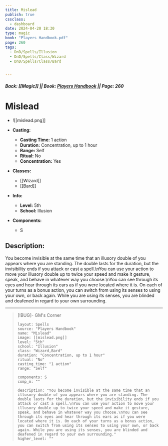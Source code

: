 ```yaml
---
title: Mislead
publish: true
cssclass:
  - dashboard
date: 2024-04-20 18:30
type: magic
book: "Players Handbook.pdf"
page: 260
tags:
  - DnD/Spells/Illusion
  - DnD/Spells/Class/Wizard
  - DnD/Spells/Class/Bard


---
```


##### Back: [[Magic]] || Book: [Players Handbook](https://drive.google.com/drive/folders/1O5bhpYizcIT5xxAoLOuzCRht_PVS7VSG?usp=sharing) || Page: 260

# Mislead
- ![[mislead.png]]
- **Casting:**
    - **Casting Time:** 1 action
    - **Duration:** Concentration, up to 1 hour
    - **Range:** Self
    - **Ritual:** No
    - **Concentration:** Yes
- **Classes:**
    - [[Wizard]]
    - [[Bard]]

- **Info:**
    - **Level:** 5th
    - **School:** Illusion
- **Components:**
    - S


## Description:
You become invisible at the same time that an illusory double of you appears where you are standing. The double lasts for the duration, but the invisibility ends if you attack or cast a spell.\nYou can use your action to move your illusory double up to twice your speed and make it gesture, speak, and behave in whatever way you choose.\nYou can see through its eyes and hear through its ears as if you were located where it is. On each of your turns as a bonus action, you can switch from using its senses to using your own, or back again. While you are using its senses, you are blinded and deafened in regard to your own surrounding.



---

> [!BUG]- GM's Corner
>
> ```statblock
> layout: Spells
> source: "Players Handbook"
> name: "Mislead"
> image: [[mislead.png]]
> level: "5th"
> school: "Illusion"
> class: "Wizard,Bard"
> duration: "Concentration, up to 1 hour"
> ritual: "No"
> casting_time: "1 action"
> range: "Self"
>
> components: S
> comp_m: ""
>
> description: "You become invisible at the same time that an illusory double of you appears where you are standing. The double lasts for the duration, but the invisibility ends if you attack or cast a spell.\nYou can use your action to move your illusory double up to twice your speed and make it gesture, speak, and behave in whatever way you choose.\nYou can see through its eyes and hear through its ears as if you were located where it is. On each of your turns as a bonus action, you can switch from using its senses to using your own, or back again. While you are using its senses, you are blinded and deafened in regard to your own surrounding."
> higher_level: ""
> ```
